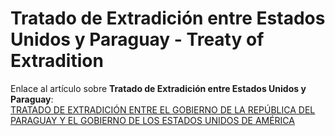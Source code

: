 # Tratado de Extradición entre Estados Unidos y Paraguay - Treaty of Extradition

Enlace al artículo sobre **Tratado de Extradición entre Estados Unidos y Paraguay**:  
[TRATADO DE EXTRADICIÓN ENTRE EL GOBIERNO DE LA REPÚBLICA DEL PARAGUAY Y EL GOBIERNO DE LOS ESTADOS UNIDOS DE AMÉRICA](https://abogadoparaguayo.blogspot.com/2015/02/tratado-de-extradicion-entre-estados.html)
